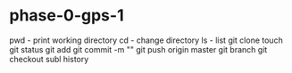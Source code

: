 # phase-0-gps-1
pwd - print working directory
cd - change directory
ls - list
git clone <link>
touch
git status
git add
git commit -m ""
git push origin master
git branch
git checkout <branch name>
subl
history